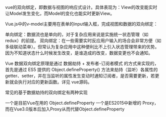 <!--
 * @Author: qianhua.xiong
-->
vue的双向绑定，即数据与视图的响应式设计。具体表现为：View的改变能实时让Model发生变化，而Model的变化也能实时更新View。

Vue.js中的v-model主要用在表单的input输入框，完成视图和数据的双向绑定：

单向绑定：数据流也是单向的，对于复杂应用来说是实施统一状态管理（如redux）的前提。
双向绑定：在一些需要实时反应用户输入的场合会非常方便（如多级联动菜单）。但常认为复杂应用中这种便利比不上引入状态管理带来的优势。因为不知道状态什么时候发生改变，是谁造成的改变，数据变更也不会通知。

Vue 数据双向绑定原理是通过 数据劫持 + 发布者-订阅者模式 的方式来实现的，首先是通过 ES5 提供的 Object.defineProperty() 方法来劫持（监听）各属性的 getter、setter，并在当监听的属性发生变动时通知订阅者，是否需要更新，若更新就会执行对应的更新函数。详见 vue源码。

常见的基于数据劫持的双向绑定有两种实现

一个是目前Vue在用的 Object.defineProperty
一个是ES2015中新增的 Proxy，而在Vue3.0版本后加入Proxy从而代替Object.defineProperty


